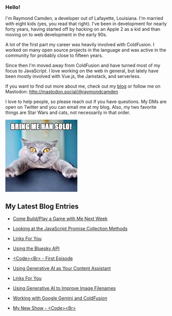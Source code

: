 ### Hello!

I'm Raymond Camden, a developer out of Lafayette, Louisiana. I'm married with eight kids (yes, you read that right). I've been in development for nearly forty years, having started off by hacking on an Apple 2 as a kid and than moving on to web development in the early 90s.

A lot of the first part my career was heavily involved with ColdFusion. I worked on many open source projects in the language and was active in the community for probably close to fifteen years. 

Since then I'm moved away from ColdFusion and have turned most of my focus to JavaScript. I love working on the web in general, but lately have been mostly involved with Vue.js, the Jamstack, and serverless. 

If you want to find out more about me, check out my [blog](https://www.raymondcamden.com) or follow me on Mastodon: <http://mastodon.social/@raymondcamden>

I love to help people, so please reach out if you have questions. My DMs are open on Twitter and you can email me at my blog. Also, my two favorite things are Star Wars and cats, not necessarily in that order.

![Star Wars cat](https://raw.githubusercontent.com/cfjedimaster/cfjedimaster/master/cat.jpg)

<!-- RSS -->
## My Latest Blog Entries

* [Come Build/Play a Game with Me Next Week](https://www.raymondcamden.com/2024/02/13/come-buildplay-a-game-with-me-next-week)

* [Looking at the JavaScript Promise Collection Methods](https://www.raymondcamden.com/2024/02/12/looking-at-the-javascript-promise-collection-methods)

* [Links For You](https://www.raymondcamden.com/2024/02/11/links-for-you)

* [Using the Bluesky API](https://www.raymondcamden.com/2024/02/09/using-the-bluesky-api)

* [&lt;Code&gt;&lt;Br&gt; - First Episode](https://www.raymondcamden.com/2024/02/06/codebr-first-episode)

* [Using Generative AI as Your Content Assistant](https://www.raymondcamden.com/2024/02/02/using-generative-ai-as-your-content-assistant)

* [Links For You](https://www.raymondcamden.com/2024/01/28/links-for-you)

* [Using Generative AI to Improve Image Filenames](https://www.raymondcamden.com/2024/01/26/using-generative-ai-to-improve-image-filenames)

* [Working with Google Gemini and ColdFusion](https://www.raymondcamden.com/2024/01/23/working-with-google-gemini-and-coldfusion)

* [My New Show - &lt;Code&gt;&lt;Br&gt;](https://www.raymondcamden.com/2024/01/22/my-new-show-codebr)

<!-- ENDRSS -->

